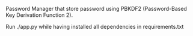 Password Manager that store password using PBKDF2 (Password-Based Key Derivation Function 2).

Run ./app.py while having installed all dependencies in requirements.txt


